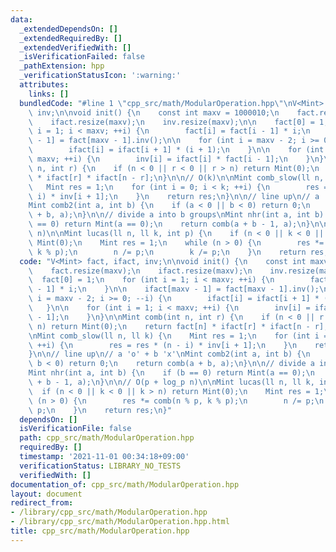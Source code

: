 ```yaml
---
data:
  _extendedDependsOn: []
  _extendedRequiredBy: []
  _extendedVerifiedWith: []
  _isVerificationFailed: false
  _pathExtension: hpp
  _verificationStatusIcon: ':warning:'
  attributes:
    links: []
  bundledCode: "#line 1 \"cpp_src/math/ModularOperation.hpp\"\nV<Mint> fact, ifact,\
    \ inv;\n\nvoid init() {\n    const int maxv = 1000010;\n    fact.resize(maxv);\n\
    \    ifact.resize(maxv);\n    inv.resize(maxv);\n\n    fact[0] = 1;\n    for (int\
    \ i = 1; i < maxv; ++i) {\n        fact[i] = fact[i - 1] * i;\n    }\n\n    ifact[maxv\
    \ - 1] = fact[maxv - 1].inv();\n\n    for (int i = maxv - 2; i >= 0; --i) {\n\
    \        ifact[i] = ifact[i + 1] * (i + 1);\n    }\n\n    for (int i = 1; i <\
    \ maxv; ++i) {\n        inv[i] = ifact[i] * fact[i - 1];\n    }\n}\n\nMint comb(int\
    \ n, int r) {\n    if (n < 0 || r < 0 || r > n) return Mint(0);\n    return fact[n]\
    \ * ifact[r] * ifact[n - r];\n}\n\n// O(k)\n\nMint comb_slow(ll n, ll k) {\n \
    \   Mint res = 1;\n    for (int i = 0; i < k; ++i) {\n        res = res * (n -\
    \ i) * inv[i + 1];\n    }\n    return res;\n}\n\n// line up\n// a 'o' + b 'x'\n\
    Mint comb2(int a, int b) {\n    if (a < 0 || b < 0) return 0;\n    return comb(a\
    \ + b, a);\n}\n\n// divide a into b groups\nMint nhr(int a, int b) {\n    if (b\
    \ == 0) return Mint(a == 0);\n    return comb(a + b - 1, a);\n}\n\n// O(p + log_p\
    \ n)\n\nMint lucas(ll n, ll k, int p) {\n    if (n < 0 || k < 0 || k > n) return\
    \ Mint(0);\n    Mint res = 1;\n    while (n > 0) {\n        res *= comb(n % p,\
    \ k % p);\n        n /= p;\n        k /= p;\n    }\n    return res;\n}\n"
  code: "V<Mint> fact, ifact, inv;\n\nvoid init() {\n    const int maxv = 1000010;\n\
    \    fact.resize(maxv);\n    ifact.resize(maxv);\n    inv.resize(maxv);\n\n  \
    \  fact[0] = 1;\n    for (int i = 1; i < maxv; ++i) {\n        fact[i] = fact[i\
    \ - 1] * i;\n    }\n\n    ifact[maxv - 1] = fact[maxv - 1].inv();\n\n    for (int\
    \ i = maxv - 2; i >= 0; --i) {\n        ifact[i] = ifact[i + 1] * (i + 1);\n \
    \   }\n\n    for (int i = 1; i < maxv; ++i) {\n        inv[i] = ifact[i] * fact[i\
    \ - 1];\n    }\n}\n\nMint comb(int n, int r) {\n    if (n < 0 || r < 0 || r >\
    \ n) return Mint(0);\n    return fact[n] * ifact[r] * ifact[n - r];\n}\n\n// O(k)\n\
    \nMint comb_slow(ll n, ll k) {\n    Mint res = 1;\n    for (int i = 0; i < k;\
    \ ++i) {\n        res = res * (n - i) * inv[i + 1];\n    }\n    return res;\n\
    }\n\n// line up\n// a 'o' + b 'x'\nMint comb2(int a, int b) {\n    if (a < 0 ||\
    \ b < 0) return 0;\n    return comb(a + b, a);\n}\n\n// divide a into b groups\n\
    Mint nhr(int a, int b) {\n    if (b == 0) return Mint(a == 0);\n    return comb(a\
    \ + b - 1, a);\n}\n\n// O(p + log_p n)\n\nMint lucas(ll n, ll k, int p) {\n  \
    \  if (n < 0 || k < 0 || k > n) return Mint(0);\n    Mint res = 1;\n    while\
    \ (n > 0) {\n        res *= comb(n % p, k % p);\n        n /= p;\n        k /=\
    \ p;\n    }\n    return res;\n}"
  dependsOn: []
  isVerificationFile: false
  path: cpp_src/math/ModularOperation.hpp
  requiredBy: []
  timestamp: '2021-11-01 00:34:18+09:00'
  verificationStatus: LIBRARY_NO_TESTS
  verifiedWith: []
documentation_of: cpp_src/math/ModularOperation.hpp
layout: document
redirect_from:
- /library/cpp_src/math/ModularOperation.hpp
- /library/cpp_src/math/ModularOperation.hpp.html
title: cpp_src/math/ModularOperation.hpp
---
```

